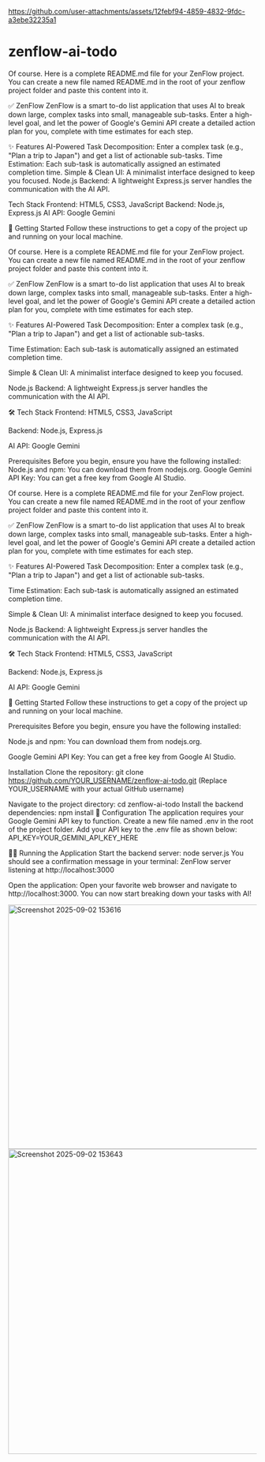 
https://github.com/user-attachments/assets/12febf94-4859-4832-9fdc-a3ebe32235a1
# zenflow-ai-todo
Of course. Here is a complete README.md file for your ZenFlow project. You can create a new file named README.md in the root of your zenflow project folder and paste this content into it.

✅ ZenFlow
ZenFlow is a smart to-do list application that uses AI to break down large, complex tasks into small, manageable sub-tasks. Enter a high-level goal, and let the power of Google's Gemini API create a detailed action plan for you, complete with time estimates for each step.

✨ Features
AI-Powered Task Decomposition: Enter a complex task (e.g., "Plan a trip to Japan") and get a list of actionable sub-tasks.
Time Estimation: Each sub-task is automatically assigned an estimated completion time.
Simple & Clean UI: A minimalist interface designed to keep you focused.
Node.js Backend: A lightweight Express.js server handles the communication with the AI API.


Tech Stack
Frontend: HTML5, CSS3, JavaScript
Backend: Node.js, Express.js
AI API: Google Gemini

🚀 Getting Started
Follow these instructions to get a copy of the project up and running on your local machine.

Of course. Here is a complete README.md file for your ZenFlow project. You can create a new file named README.md in the root of your zenflow project folder and paste this content into it.

✅ ZenFlow
ZenFlow is a smart to-do list application that uses AI to break down large, complex tasks into small, manageable sub-tasks. Enter a high-level goal, and let the power of Google's Gemini API create a detailed action plan for you, complete with time estimates for each step.

✨ Features
AI-Powered Task Decomposition: Enter a complex task (e.g., "Plan a trip to Japan") and get a list of actionable sub-tasks.

Time Estimation: Each sub-task is automatically assigned an estimated completion time.

Simple & Clean UI: A minimalist interface designed to keep you focused.

Node.js Backend: A lightweight Express.js server handles the communication with the AI API.

🛠️ Tech Stack
Frontend: HTML5, CSS3, JavaScript

Backend: Node.js, Express.js

AI API: Google Gemini

Prerequisites
Before you begin, ensure you have the following installed:
Node.js and npm: You can download them from nodejs.org.
Google Gemini API Key: You can get a free key from Google AI Studio.

Of course. Here is a complete README.md file for your ZenFlow project. You can create a new file named README.md in the root of your zenflow project folder and paste this content into it.

✅ ZenFlow
ZenFlow is a smart to-do list application that uses AI to break down large, complex tasks into small, manageable sub-tasks. Enter a high-level goal, and let the power of Google's Gemini API create a detailed action plan for you, complete with time estimates for each step.

✨ Features
AI-Powered Task Decomposition: Enter a complex task (e.g., "Plan a trip to Japan") and get a list of actionable sub-tasks.

Time Estimation: Each sub-task is automatically assigned an estimated completion time.

Simple & Clean UI: A minimalist interface designed to keep you focused.

Node.js Backend: A lightweight Express.js server handles the communication with the AI API.

🛠️ Tech Stack
Frontend: HTML5, CSS3, JavaScript

Backend: Node.js, Express.js

AI API: Google Gemini

🚀 Getting Started
Follow these instructions to get a copy of the project up and running on your local machine.

Prerequisites
Before you begin, ensure you have the following installed:

Node.js and npm: You can download them from nodejs.org.

Google Gemini API Key: You can get a free key from Google AI Studio.

Installation
Clone the repository:
git clone https://github.com/YOUR_USERNAME/zenflow-ai-todo.git
(Replace YOUR_USERNAME with your actual GitHub username)

Navigate to the project directory:
cd zenflow-ai-todo
Install the backend dependencies:
npm install
🔧 Configuration
The application requires your Google Gemini API key to function.
Create a new file named .env in the root of the project folder.
Add your API key to the .env file as shown below:
API_KEY=YOUR_GEMINI_API_KEY_HERE

🏃‍♀️ Running the Application
Start the backend server:
node server.js
You should see a confirmation message in your terminal: ZenFlow server listening at http://localhost:3000

Open the application:
Open your favorite web browser and navigate to http://localhost:3000.
You can now start breaking down your tasks with AI!


<img width="1252" height="495" alt="Screenshot 2025-09-02 153616" src="https://github.com/user-attachments/assets/b97b48ff-c9f4-46cf-b1f4-56fbabce0d21" />


<img width="847" height="618" alt="Screenshot 2025-09-02 153643" src="https://github.com/user-attachments/assets/695efb61-af54-46be-b67b-913d342b6375" />





